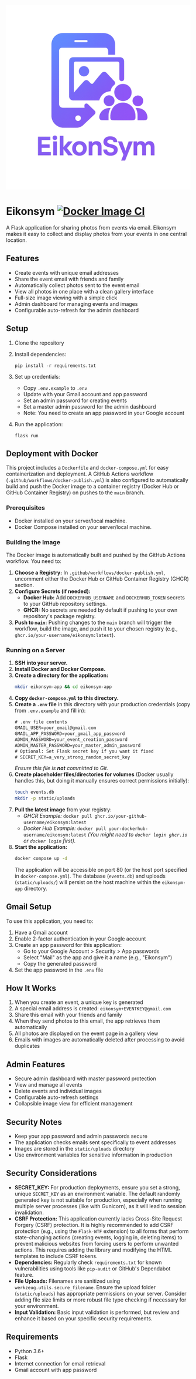 ![Eikonsym Logo](static/eikonsym_icon-512.png)

# Eikonsym [![Docker Image CI](https://github.com/DG1001/Eikonsym/actions/workflows/docker-publish.yml/badge.svg)](https://github.com/DG1001/Eikonsym/actions/workflows/docker-publish.yml)

A Flask application for sharing photos from events via email. Eikonsym makes it easy to collect and display photos from your events in one central location.

## Features

- Create events with unique email addresses
- Share the event email with friends and family
- Automatically collect photos sent to the event email
- View all photos in one place with a clean gallery interface
- Full-size image viewing with a simple click
- Admin dashboard for managing events and images
- Configurable auto-refresh for the admin dashboard

## Setup

1. Clone the repository
2. Install dependencies:
   ```
   pip install -r requirements.txt
   ```
3. Set up credentials:
   - Copy `.env.example` to `.env`
   - Update with your Gmail account and app password
   - Set an admin password for creating events
   - Set a master admin password for the admin dashboard
   - Note: You need to create an app password in your Google account

4. Run the application:
   ```
   flask run
   ```

## Deployment with Docker

This project includes a `Dockerfile` and `docker-compose.yml` for easy containerization and deployment. A GitHub Actions workflow (`.github/workflows/docker-publish.yml`) is also configured to automatically build and push the Docker image to a container registry (Docker Hub or GitHub Container Registry) on pushes to the `main` branch.

### Prerequisites

- Docker installed on your server/local machine.
- Docker Compose installed on your server/local machine.

### Building the Image

The Docker image is automatically built and pushed by the GitHub Actions workflow. You need to:

1.  **Choose a Registry:** In `.github/workflows/docker-publish.yml`, uncomment either the Docker Hub or GitHub Container Registry (GHCR) section.
2.  **Configure Secrets (if needed):**
    *   **Docker Hub:** Add `DOCKERHUB_USERNAME` and `DOCKERHUB_TOKEN` secrets to your GitHub repository settings.
    *   **GHCR:** No secrets are needed by default if pushing to your own repository's package registry.
3.  **Push to `main`:** Pushing changes to the `main` branch will trigger the workflow, build the image, and push it to your chosen registry (e.g., `ghcr.io/your-username/eikonsym:latest`).

### Running on a Server

1.  **SSH into your server.**
2.  **Install Docker and Docker Compose.**
3.  **Create a directory for the application:**
    ```bash
    mkdir eikonsym-app && cd eikonsym-app
    ```
4.  **Copy `docker-compose.yml` to this directory.**
5.  **Create a `.env` file** in this directory with your production credentials (copy from `.env.example` and fill in):
    ```dotenv
    # .env file contents
    GMAIL_USER=your_email@gmail.com
    GMAIL_APP_PASSWORD=your_gmail_app_password
    ADMIN_PASSWORD=your_event_creation_password
    ADMIN_MASTER_PASSWORD=your_master_admin_password
    # Optional: Set Flask secret key if you want it fixed
    # SECRET_KEY=a_very_strong_random_secret_key
    ```
    *Ensure this file is **not** committed to Git.*
6.  **Create placeholder files/directories for volumes** (Docker usually handles this, but doing it manually ensures correct permissions initially):
    ```bash
    touch events.db
    mkdir -p static/uploads
    ```
7.  **Pull the latest image** from your registry:
    *   *GHCR Example:* `docker pull ghcr.io/your-github-username/eikonsym:latest`
    *   *Docker Hub Example:* `docker pull your-dockerhub-username/eikonsym:latest`
    *(You might need to `docker login ghcr.io` or `docker login` first).*
8.  **Start the application:**
    ```bash
    docker compose up -d
    ```
    The application will be accessible on port 80 (or the host port specified in `docker-compose.yml`). The database (`events.db`) and uploads (`static/uploads/`) will persist on the host machine within the `eikonsym-app` directory.

## Gmail Setup

To use this application, you need to:

1. Have a Gmail account
2. Enable 2-factor authentication in your Google account
3. Create an app password for this application:
   - Go to your Google Account > Security > App passwords
   - Select "Mail" as the app and give it a name (e.g., "Eikonsym")
   - Copy the generated password
4. Set the app password in the `.env` file

## How It Works

1. When you create an event, a unique key is generated
2. A special email address is created: `eikonsym+EVENTKEY@gmail.com`
3. Share this email with your friends and family
4. When they send photos to this email, the app retrieves them automatically
5. All photos are displayed on the event page in a gallery view
6. Emails with images are automatically deleted after processing to avoid duplicates

## Admin Features

- Secure admin dashboard with master password protection
- View and manage all events
- Delete events and individual images
- Configurable auto-refresh settings
- Collapsible image view for efficient management

## Security Notes

- Keep your app password and admin passwords secure
- The application checks emails sent specifically to event addresses
- Images are stored in the `static/uploads` directory
- Use environment variables for sensitive information in production

## Security Considerations

- **SECRET_KEY:** For production deployments, ensure you set a strong, unique `SECRET_KEY` as an environment variable. The default randomly generated key is not suitable for production, especially when running multiple server processes (like with Gunicorn), as it will lead to session invalidation.
- **CSRF Protection:** This application currently lacks Cross-Site Request Forgery (CSRF) protection. It is highly recommended to add CSRF protection (e.g., using the `Flask-WTF` extension) to all forms that perform state-changing actions (creating events, logging in, deleting items) to prevent malicious websites from forcing users to perform unwanted actions. This requires adding the library and modifying the HTML templates to include CSRF tokens.
- **Dependencies:** Regularly check `requirements.txt` for known vulnerabilities using tools like `pip-audit` or GitHub's Dependabot feature.
- **File Uploads:** Filenames are sanitized using `werkzeug.utils.secure_filename`. Ensure the upload folder (`static/uploads`) has appropriate permissions on your server. Consider adding file size limits or more robust file type checking if necessary for your environment.
- **Input Validation:** Basic input validation is performed, but review and enhance it based on your specific security requirements.

## Requirements

- Python 3.6+
- Flask
- Internet connection for email retrieval
- Gmail account with app password
